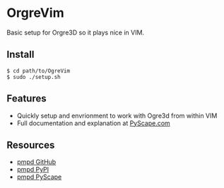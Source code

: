 OrgreVim
========

Basic setup for Orgre3D so it plays nice in VIM.

Install
-------

    $ cd path/to/OgreVim
    $ sudo ./setup.sh

Features
--------

* Quickly setup and envrionment to work with Ogre3d from within VIM
* Full documentation and explanation at [PyScape.com](http://www.pyscape.com/ogre3d_vim_ubuntu-12_04_lts)

Resources
---------

* [pmpd GitHub](https://github.com/jarederaj/pmpd)
* [pmpd PyPI](https://pypi.python.org/pypi/pmpd/)
* [pmpd PyScape](http://pyscape.com/pmpd)
